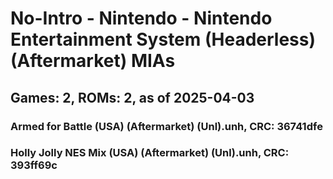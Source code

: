# No-Intro - Nintendo - Nintendo Entertainment System (Headerless) (Aftermarket) MIAs
## Games: 2, ROMs: 2, as of 2025-04-03

### Armed for Battle (USA) (Aftermarket) (Unl).unh, CRC: 36741dfe
### Holly Jolly NES Mix (USA) (Aftermarket) (Unl).unh, CRC: 393ff69c
